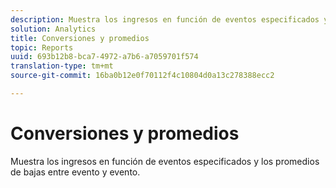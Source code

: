 ```yaml
---
description: Muestra los ingresos en función de eventos especificados y los promedios de bajas entre evento y evento.
solution: Analytics
title: Conversiones y promedios
topic: Reports
uuid: 693b12b8-bca7-4972-a7b6-a7059701f574
translation-type: tm+mt
source-git-commit: 16ba0b12e0f70112f4c10804d0a13c278388ecc2

---
```



# Conversiones y promedios

Muestra los ingresos en función de eventos especificados y los promedios de bajas entre evento y evento.

